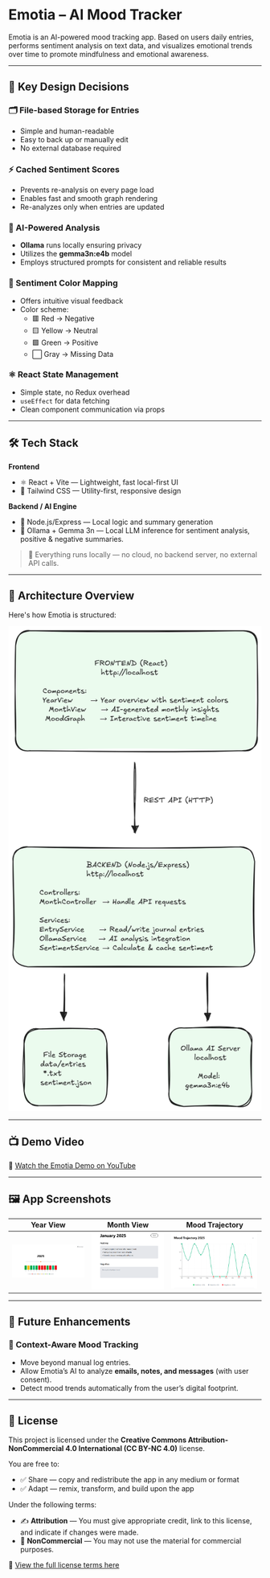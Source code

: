 # Emotia – AI Mood Tracker

Emotia is an AI-powered mood tracking app. Based on users daily entries, performs sentiment analysis on text data, and visualizes emotional trends over time to promote mindfulness and emotional awareness.

---

## 🎯 Key Design Decisions

### 🗂️ File-based Storage for Entries
- Simple and human-readable  
- Easy to back up or manually edit  
- No external database required  


### ⚡ Cached Sentiment Scores
- Prevents re-analysis on every page load  
- Enables fast and smooth graph rendering  
- Re-analyzes only when entries are updated  


### 🧠 AI-Powered Analysis
- **Ollama** runs locally ensuring privacy  
- Utilizes the **gemma3n:e4b** model  
- Employs structured prompts for consistent and reliable results  


### 🌈 Sentiment Color Mapping
- Offers intuitive visual feedback  
- Color scheme:  
  - 🟥 Red → Negative  
  - 🟨 Yellow → Neutral  
  - 🟩 Green → Positive  
  - ⬜ Gray → Missing Data  


### ⚛️ React State Management
- Simple state, no Redux overhead  
- `useEffect` for data fetching  
- Clean component communication via props  

---

## 🛠️ Tech Stack

**Frontend**  
- ⚛️ React + Vite — Lightweight, fast local-first UI  
- 🎨 Tailwind CSS — Utility-first, responsive design  

**Backend / AI Engine**  
- 🧠 Node.js/Express — Local logic and summary generation  
- 🤖 Ollama + Gemma 3n — Local LLM inference for sentiment analysis, positive & negative summaries.


> 🔐 Everything runs locally — no cloud, no backend server, no external API calls.

---
## 🧭 Architecture Overview

Here's how Emotia is structured:

![Architecture Diagram](docs/emotia_architecture.png)

---
## 📺 Demo Video

🎥 [Watch the Emotia Demo on YouTube](https://youtu.be/AVnyiI5V_g0?si=8V1WkoBTXV8aR4Ek)

---

## 🖼️ App Screenshots

| Year View | Month View | Mood Trajectory | 
|-------------|---------------|----------------|
| ![Year](docs/YearView.png) | ![Month](docs/MonthView.png) | ![Mood Graph](docs/MoodTrajectory.png) |

---
## 🚧 Future Enhancements

### 🧠 Context-Aware Mood Tracking
- Move beyond manual log entries.  
- Allow Emotia’s AI to analyze **emails, notes, and messages** (with user consent).  
- Detect mood trends automatically from the user’s digital footprint.

---

## 📄 License

This project is licensed under the **Creative Commons Attribution-NonCommercial 4.0 International (CC BY-NC 4.0)** license.

You are free to:

- ✅ Share — copy and redistribute the app in any medium or format  
- ✅ Adapt — remix, transform, and build upon the app

Under the following terms:

- ✍️ **Attribution** — You must give appropriate credit, link to this license, and indicate if changes were made.  
- 🚫 **NonCommercial** — You may not use the material for commercial purposes.

🔗 [View the full license terms here](https://creativecommons.org/licenses/by-nc/4.0/)
